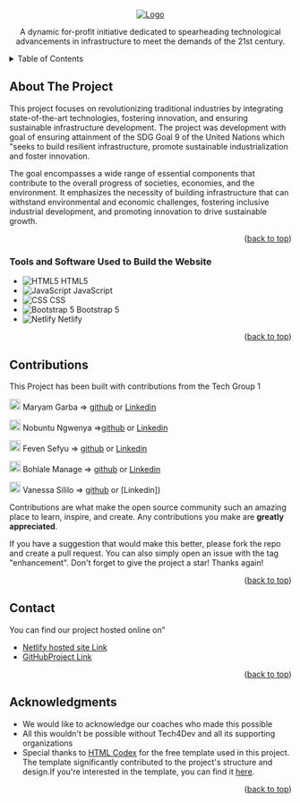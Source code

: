 <a name="readme-top"></a>

<br />
<div align="center">
  <a href="https://github.com/othneildrew/Best-README-Template">
    <img src="./header_files/Logo(1).png" alt="Logo">
  </a>

A dynamic for-profit initiative dedicated to spearheading technological advancements in infrastructure to meet the demands of the 21st century.
</div>

<!-- TABLE OF CONTENTS -->
<details>
  <summary>Table of Contents</summary>
  <ol>
    <li>
      <a href="#about-the-project">About The Project</a>
      <ul>
        <li><a href="#built-with">Software and Tools Used</a></li>
      </ul>
    </li>
    <li><a href="#contributions">Contributions</a></li>
    <li><a href="#contact">Contact</a></li>
    <li><a href="#acknowledgments">Acknowledgments</a></li>
  </ol>
</details>

## About The Project

This project focuses on revolutionizing traditional industries by integrating state-of-the-art technologies, fostering innovation, and ensuring sustainable infrastructure development. The project was development with goal of ensuring attainment of the SDG Goal 9 of the United Nations which "seeks to build resilient infrastructure, promote sustainable industrialization and foster innovation.

The goal encompasses a wide range of essential components that contribute to the overall progress of societies, economies, and the environment. It emphasizes the necessity of building infrastructure that can withstand environmental and economic challenges, fostering inclusive industrial development, and promoting innovation to drive sustainable growth.

<p align="right">(<a href="#readme-top">back to top</a>)</p>

### Tools and Software Used to Build the Website

- ![HTML5](https://img.icons8.com/color/48/000000/html-5.png) HTML5
- ![JavaScript](https://img.icons8.com/color/48/000000/javascript.png) JavaScript
- ![CSS](https://img.icons8.com/color/48/000000/css3.png) CSS
- ![Bootstrap 5](https://img.icons8.com/color/48/000000/bootstrap.png) Bootstrap 5
- ![Netlify](https://img.icons8.com/color/48/000000/netlify.png) Netlify

<div align="left">
  
 

<p align="right">(<a href="#readme-top">back to top</a>)</p>

## Contributions 

This Project has been built with contributions from the Tech Group 1


<img src="https://avatars.githubusercontent.com/u/106096238?v=4" width=20px> Maryam Garba => [github](https://www.github.com/masha-a-m) or [Linkedin](https://www.linkedin.com/in/masha-a-m)

<img src="https://avatars.githubusercontent.com/u/153824359?v=4" width=20px> Nobuntu Ngwenya =>[github](https://github.com/NobuntuNgwenya) or [Linkedin](https://www.linkedin.com/in/nobuntungwenya/)

<img src="https://avatars.githubusercontent.com/u/91325016?v=4" width =20px> Feven Sefyu => [github](https://github.com/FevenSeyfu) or [Linkedin](https://www.linkedin.com/in/fevenseyfu/)

<img src="" width=20px> Bohlale Manage => [github](https://github.com/bohlale-dot ) or [Linkedin]()

<img src="" width=20px> Vanessa Sililo => [github](https://github.com/vsililo5/Assign3) or [Linkedin])
 


Contributions are what make the open source community such an amazing place to learn, inspire, and create. Any contributions you make are **greatly appreciated**.

If you have a suggestion that would make this better, please fork the repo and create a pull request. You can also simply open an issue with the tag "enhancement".
Don't forget to give the project a star! Thanks again!

<p align="right">(<a href="#readme-top">back to top</a>)</p>


## Contact

You can find our project hosted online on" <br>
- [Netlify hosted site Link](https://nextgen-tech.netlify.app/)
- [GitHubProject Link](https://github.com/FevenSeyfu/NextGenTech/)
 
<p align="right">(<a href="#readme-top">back to top</a>)</p>


## Acknowledgments
- We would like to acknowledge our coaches who made this possible
- All this wouldn't be possible without Tech4Dev and all its supporting organizations
- Special thanks to [HTML Codex](https://htmlcodex.com/) for the free template used in this project. The template significantly contributed to the project's structure and design.If you're interested in the template, you can find it [here](https://htmlcodex.com/consultancy-website-template-free/).

<p align="right">(<a href="#readme-top">back to top</a>)</p>




